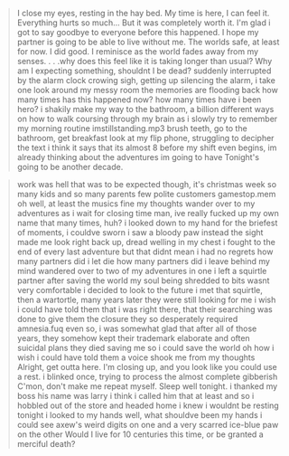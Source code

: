 >I close my eyes, resting in the hay bed.
>My time is here, I can feel it.
>Everything hurts so much...
>But it was completely worth it.
>I'm glad i got to say goodbye to everyone before this happened.
>I hope my partner is going to be able to live without me.
>The worlds safe, at least for now.
>I did good.
>I reminisce as the world fades away from my senses.
>. . .why does this feel like it is taking longer than usual?
>Why am I expecting something, shouldnt I be dead?
>suddenly interrupted by the alarm clock crowing
>sigh, getting up
>silencing the alarm, i take one look around my messy room
>the memories are flooding back
>how many times has this happened now?
>how many times have i been hero?
>i shakily make my way to the bathroom, a billion different ways on how to walk coursing through my brain as i slowly try to remember my morning routine
>imstillstanding.mp3
>brush teeth, go to the bathroom, get breakfast
>look at my flip phone, struggling to decipher the text
>i think it says that its almost 8
>before my shift even begins, im already thinking about the adventures im going to have
>Tonight's going to be another decade.

>work was hell
>that was to be expected though, it's christmas week
>so many kids and so many parents
>few polite customers
>gamestop.mem
>oh well, at least the musics fine
>my thoughts wander over to my adventures as i wait for closing time
>man, ive really fucked up my own name that many times, huh?
>i looked down to my hand
>for the briefest of moments, i couldve sworn i saw a bloody paw instead
>the sight made me look right back up, dread welling in my chest
>i fought to the end of every last adventure
>but that didnt mean i had no regrets
>how many partners did i let die
>how many partners did i leave behind
>my mind wandered over to two of my adventures
>in one i left a squirtle partner after saving the world
>my soul being shredded to bits wasnt very comfortable
>i decided to look to the future
>i met that squirtle, then a wartortle, many years later
>they were still looking for me
>i wish i could have told them that i was right there, that their searching was done
>to give them the closure they so desperately required
>amnesia.fuq
>even so, i was somewhat glad that after all of those years, they somehow kept their trademark elaborate and often suicidal plans
>they died saving me so i could save the world
>oh how i wish i could have told them
>a voice shook me from my thoughts
>Alright, get outta here. I'm closing up, and you look like you could use a rest.
>i blinked once, trying to process the almost complete gibberish
>C'mon, don't make me repeat myself. Sleep well tonight.
>i thanked my boss
>his name was larry i think
>i called him that at least
>and so i hobbled out of the store and headed home
>i knew i wouldnt be resting tonight
>i looked to my hands
>well, what shouldve been my hands
>i could see axew's weird digits on one
>and a very scarred ice-blue paw on the other
>Would I live for 10 centuries this time, or be granted a merciful death?